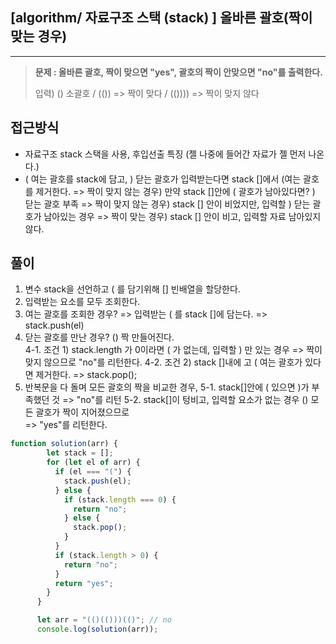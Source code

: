 ## [algorithm/ 자료구조 스택 (stack) ] 올바른 괄호(짝이 맞는 경우)

---

> **문제 : 올바른 괄호, 짝이 맞으면  "yes", 괄호의 짝이 안맞으면 "no"를 출력한다.**
>
> 입력) () 소괄호 /  (()) => 짝이 맞다 / (()))) => 짝이 맞지 않다

## 접근방식

- 자료구조 stack 스택을 사용, 후입선출 특징 (젤 나중에 들어간 자료가 젤 먼저 나온다.) 
- ( 여는 괄호를 stack에 담고, ) 닫는 괄호가 입력받는다면 stack []에서 (여는 괄호를 제거한다.
      => 짝이 맞지 않는 경우) 만약 stack []안에 ( 괄호가 남아있다면? ) 닫는 괄호 부족
      => 짝이 맞지 않는 경우) stack [] 안이 비었지만, 입력할 ) 닫는 괄호가 남아있는 경우
      => 짝이 맞는 경우) stack [] 안이 비고, 입력할 자료 남아있지 않다.

## 풀이

1. 변수 stack을 선언하고 ( 를 담기위해 [] 빈배열을 할당한다.
2. 입력받는 요소를 모두 조회한다.
3. 여는 괄호를 조회한 경우? => 입력받는 ( 를 stack []에 담는다.
   => stack.push(el)
4. 닫는 괄호를 만난 경우? () 짝 만들어진다.  
   4-1. 조건 1) stack.length 가 0이라면 ( 가 없는데, 입력할 ) 만 있는 경우
   => 짝이 맞지 않으므로 "no"를 리턴한다. 
   4-2. 조건 2) stack []내에 고 ( 여는 괄호가 있다면 제거한다.
   => stack.pop(); 
5. 반복문을 다 돌며 모든 괄호의 짝을 비교한 경우,
   5-1. stack[]안에 ( 있으면 )가 부족했던 것 
   => "no"를 리턴
   5-2. stack[]이 텅비고, 입력할 요소가 없는 경우 () 모든 괄호가 짝이 지어졌으므로  
   => "yes"를 리턴한다.

```js
function solution(arr) {
        let stack = [];
        for (let el of arr) {
          if (el === "(") {
            stack.push(el);
          } else {
            if (stack.length === 0) {
              return "no";
            } else {
              stack.pop();
            }
          }
          if (stack.length > 0) {
            return "no";
          }
          return "yes";
        }
      }

      let arr = "(()(()))(()"; // no
      console.log(solution(arr));
```
